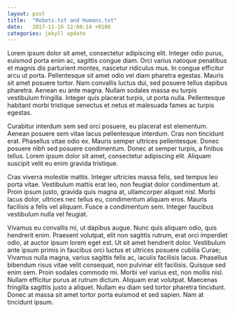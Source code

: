 ```yaml
---
layout: post
title:  "Robots.txt and Humans.txt"
date:   2017-11-16 12:08:14 +0100
categories: jekyll update
---
```


Lorem ipsum dolor sit amet, consectetur adipiscing elit. Integer odio purus, euismod porta enim ac, sagittis congue diam. Orci varius natoque penatibus et magnis dis parturient montes, nascetur ridiculus mus. In congue efficitur arcu ut porta. Pellentesque sit amet odio vel diam pharetra egestas. Mauris sit amet posuere tortor. Nam convallis luctus dui, sed posuere tellus dapibus pharetra. Aenean eu ante magna. Nullam sodales massa eu turpis vestibulum fringilla. Integer quis placerat turpis, ut porta nulla. Pellentesque habitant morbi tristique senectus et netus et malesuada fames ac turpis egestas.

Curabitur interdum sem sed orci posuere, eu placerat est elementum. Aenean posuere sem vitae lacus pellentesque interdum. Cras non tincidunt erat. Phasellus vitae odio ex. Mauris semper ultrices pellentesque. Donec posuere nibh sed posuere condimentum. Donec at semper turpis, a finibus tellus. Lorem ipsum dolor sit amet, consectetur adipiscing elit. Aliquam suscipit velit eu enim gravida tristique.

Cras viverra molestie mattis. Integer ultricies massa felis, sed tempus leo porta vitae. Vestibulum mattis erat leo, non feugiat dolor condimentum at. Proin ipsum justo, gravida quis magna at, ullamcorper aliquet nisl. Morbi lacus dolor, ultrices nec tellus eu, condimentum aliquam eros. Mauris facilisis a felis vel aliquam. Fusce a condimentum sem. Integer faucibus vestibulum nulla vel feugiat.

Vivamus eu convallis mi, ut dapibus augue. Nunc quis aliquam odio, quis hendrerit enim. Praesent volutpat, elit non sagittis rutrum, erat orci imperdiet odio, at auctor ipsum lorem eget est. Ut sit amet hendrerit dolor. Vestibulum ante ipsum primis in faucibus orci luctus et ultrices posuere cubilia Curae; Vivamus nulla magna, varius sagittis felis ac, iaculis facilisis lacus. Phasellus bibendum risus vitae velit consequat, non pulvinar elit facilisis. Quisque sed enim sem. Proin sodales commodo mi. Morbi vel varius est, non mollis nisl. Nullam efficitur purus at rutrum dictum. Aliquam erat volutpat. Maecenas fringilla sagittis justo a aliquet. Nullam eu diam sed tortor pharetra tincidunt. Donec at massa sit amet tortor porta euismod et sed sapien. Nam at tincidunt ipsum.
